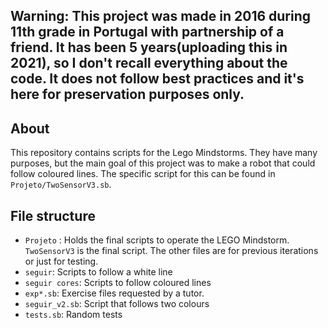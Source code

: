 ## Warning: This project was made in 2016 during 11th grade in Portugal with partnership of a friend. It has been 5 years(uploading this in 2021), so I don't recall everything about the code. It does not follow best practices and it's here for preservation purposes only.

## About
This repository contains scripts for the Lego Mindstorms. They have many purposes, but the main goal of this project was to make a robot that could follow coloured lines. The specific script for this can be found in `Projeto/TwoSensorV3.sb`.


## File structure

- `Projeto` : Holds the final scripts to operate the LEGO Mindstorm. `TwoSensorV3` is the final script. The other files are for previous iterations or just for testing.
- `seguir`: Scripts to follow a white line
- `seguir cores`: Scripts to follow coloured lines
- `exp*.sb`: Exercise files requested by a tutor.
- `seguir_v2.sb`: Script that follows two colours
- `tests.sb`: Random tests

